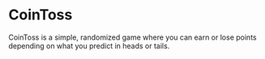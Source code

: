 # CoinToss
CoinToss is a simple, randomized game where you can earn or lose points depending on what you predict in heads or tails.
